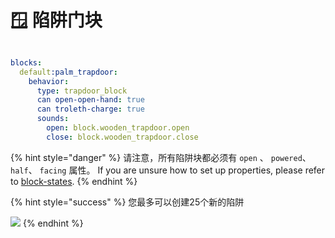 # 🪟 陷阱门块

<figure><img src="https://1836335287-files.gitbook.io/~/files/v0/b/gitbook-x-prod.appspot.com/o/spaces%2FOgvQ1fEJPROp7131PPlK%2Fuploads%2FeMkYg3eaWHjUB4ZVb9FQ%2Fimage.png?alt=media&#x26;token=95157dd6-1162-417f-b1ac-ecf0b8466a5e" alt=""><figcaption></figcaption></figure>

```yaml
blocks:
  default:palm_trapdoor:
    behavior:
      type: trapdoor_block
      can open-open-hand: true
      can troleth-charge: true
      sounds:
        open: block.wooden_trapdoor.open
        close: block.wooden_trapdoor.close
```

{% hint style="danger" %}
请注意，所有陷阱块都必须有 `open` 、 `powered`、 `half`、 `facing` 属性。 If you are unsure how to set up properties, please refer to [block-states](../block-states "mention").&#x20;
{% endhint %}

{% hint style="success" %}
您最多可以创建25个新的陷阱&#x20;

![](https://1836335287-files.gitbook.io/~/files/v0/b/gitbook-x-prod.appspot.com/o/spaces%2FOgvQ1fEJPROp7131PPlK%2Fuploads%2FANcuqPeqO71W97rYkCjg%2Fimage.png?alt=media\&token=c14816e1-cbbb-43e1-9334-db69d48c1bf6)
{% endhint %}
